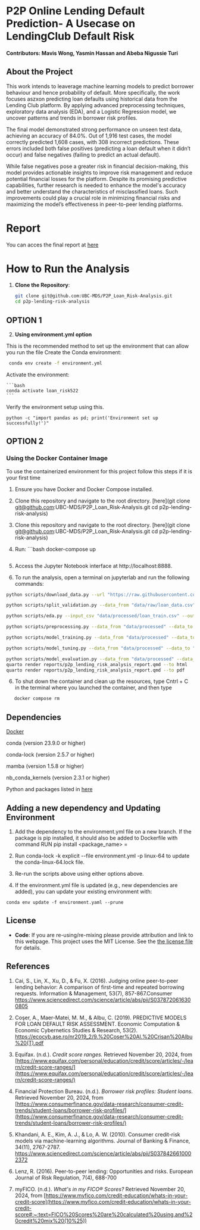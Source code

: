 
# P2P Online Lending Default Prediction- A Usecase on LendingClub Default Risk

#### Contributors: Mavis Wong, Yasmin Hassan and Abeba Nigussie Turi

## About the Project
This work intends to leaverage machine learning models to predict borrower behaviour and hence probability of default. More specifically, the work focuses aszxon predicting loan defaults using historical data from the Lending Club platform. By applying advanced preprocessing techniques, exploratory data analysis (EDA), and a Logistic Regression model, we uncover patterns and trends in borrower risk profiles. 

The final model demonstrated strong performance on unseen test data, achieving an accuracy of 84.0%. Out of 1,916 test cases, the model correctly predicted 1,608 cases, with 308 incorrect predictions. These errors included both false positives (predicting a loan default when it didn’t occur) and false negatives (failing to predict an actual default).

While false negatives pose a greater risk in financial decision-making, this model provides actionable insights to improve risk management and reduce potential financial losses for the platform. Despite its promising predictive capabilities, further research is needed to enhance the model's accuracy and better understand the characteristics of misclassified loans. Such improvements could play a crucial role in minimizing financial risks and maximizing the model’s effectiveness in peer-to-peer lending platforms.

# Report
You can acces the final report at [here](https://github.com/UBC-MDS/P2P_Loan_Risk-Analysis/blob/main/notebooks/p2p_lending_risk_analysis_report.ipynb)



# How to Run the Analysis
1. **Clone the Repository**:
   ```bash
   git clone git@github.com:UBC-MDS/P2P_Loan_Risk-Analysis.git
   cd p2p-lending-risk-analysis
   ```
## OPTION 1
2. **Using environment.yml option**

This is the recommended method to set up the environment that can allow you run the file
  Create the Conda environment:
   ```bash
    conda env create -f environment.yml
   ```
  Activate the environment:

    ```bash
    conda activate loan_risk522
    ```
 Verify the environment setup using this.

`python -c "import pandas as pd; print('Environment set up successfully!')"`

## OPTION 2

### Using the Docker Container Image
To use the containerized environment for this project follow this steps if it is your first time

1. Ensure you have Docker and Docker Compose installed.
2. Clone this repository and navigate to the root directory. [here](git clone git@github.com:UBC-MDS/P2P_Loan_Risk-Analysis.git
   cd p2p-lending-risk-analysis)
2. Clone this repository and navigate to the root directory. [here](git clone git@github.com:UBC-MDS/P2P_Loan_Risk-Analysis.git
   cd p2p-lending-risk-analysis)
3. Run: ```bash
   docker-compose up
   ```

4. Access the Jupyter Notebook interface at http://localhost:8888.

5. To run the analysis, open a terminal on jupyterlab and run the following commands:
```bash
python scripts/download_data.py --url "https://raw.githubusercontent.com/matmcreative/Lending-Club-Loan-Analysis/refs/heads/main/loan_data.csv" --output_dir "data/raw"

python scripts/split_validation.py --data_from "data/raw/loan_data.csv" --data_to "data/processed"

python scripts/eda.py --input_csv "data/processed/loan_train.csv" --output_dir "results"

python scripts/preprocessing.py --data_from "data/processed" --data_to "data/processed" --preprocessor_to "results/models"

python scripts/model_training.py --data_from "data/processed" --data_to "results/tables" --preprocessor_from "results/models/preprocessor.pickle"

python scripts/model_tuning.py --data_from "data/processed" --data_to "results/tables" --preprocessor_from "results/models/preprocessor.pickle" --pipeline_to "results/models"

python scripts/model_evaluation.py --data_from "data/processed" --data_to "results/tables" --preprocessor_from "results/models/preprocessor.pickle" --pipeline_from "results/models/pipeline.pickle"
quarto render reports/p2p_lending_risk_analysis_report.qmd --to html
quarto render reports/p2p_lending_risk_analysis_report.qmd --to pdf
```
6. To shut down the container and clean up the resources, type Cntrl + C in the terminal where you launched the container, and then type 
```bash
   docker compose rm
```




## Dependencies
[Docker](https://www.docker.com)

conda (version 23.9.0 or higher)

conda-lock (version 2.5.7 or higher)

mamba (version 1.5.8 or higher)

nb_conda_kernels (version 2.3.1 or higher)

Python and packages listed in [here](https://github.com/UBC-MDS/P2P_Loan_Risk-Analysis/blob/main/environment.yml)


## Adding a new dependency and Updating Environment
1. Add the dependency to the environment.yml file on a new branch. If the package is pip installed, it should also be added to Dockerfile with command RUN pip install <package_name> = <version>

2. Run conda-lock -k explicit --file environment.yml -p linux-64 to update the conda-linux-64.lock file.

3. Re-run the scripts above using either options above.

4. If the environment.yml file is updated (e.g., new dependencies are added), you can update your existing environment with:

 ```conda env update -f environment.yaml --prune```


## License
- **Code**:
If you are re-using/re-mixing please provide attribution and link to this webpage. 
 This project uses the MIT License. See the [the license file](LICENSE.md) for details.


## References
1. Cai, S., Lin, X., Xu, D., & Fu, X. (2016). Judging online peer-to-peer lending behavior: A comparison of first-time and repeated borrowing requests. Information & Management, 53(7), 857-867.Consumer
https://www.sciencedirect.com/science/article/abs/pii/S0378720616300805

2. Coşer, A., Maer-Matei, M. M., & Albu, C. (2019). PREDICTIVE MODELS FOR LOAN DEFAULT RISK ASSESSMENT. Economic Computation & Economic Cybernetics Studies & Research, 53(2). https://ecocyb.ase.ro/nr2019_2/9.%20Coser%20Al.%20Crisan%20Albu%20(T).pdf

3. Equifax. (n.d.). *Credit score ranges.* Retrieved November 20, 2024, from [https://www.equifax.com/personal/education/credit/score/articles/-/learn/credit-score-ranges/](https://www.equifax.com/personal/education/credit/score/articles/-/learn/credit-score-ranges/)

4. Financial Protection Bureau. (n.d.). *Borrower risk profiles: Student loans*. Retrieved November 20, 2024, from [https://www.consumerfinance.gov/data-research/consumer-credit-trends/student-loans/borrower-risk-profiles/](https://www.consumerfinance.gov/data-research/consumer-credit-trends/student-loans/borrower-risk-profiles/)

5. Khandani, A. E., Kim, A. J., & Lo, A. W. (2010). Consumer credit-risk models via machine-learning algorithms. Journal of Banking & Finance, 34(11), 2767-2787. https://www.sciencedirect.com/science/article/abs/pii/S0378426610002372

6. Lenz, R. (2016). Peer-to-peer lending: Opportunities and risks. European Journal of Risk Regulation, 7(4), 688-700

7. myFICO. (n.d.). *What's in my FICO® Scores?* Retrieved November 20, 2024, from [https://www.myfico.com/credit-education/whats-in-your-credit-score](https://www.myfico.com/credit-education/whats-in-your-credit-score#:~:text=FICO%20Scores%20are%20calculated%20using,and%20credit%20mix%20(10%25))
